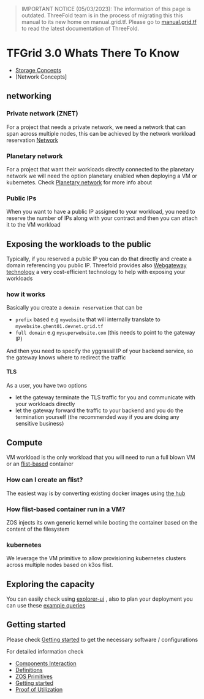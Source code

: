 > IMPORTANT NOTICE (05/03/2023): 
The information of this page is outdated. ThreeFold team is in the process of migrating this this manual to its new home on manual.grid.tf. Please go to [manual.grid.tf](https://manual.grid.tf/) to read the latest documentation of ThreeFold.

# TFGrid 3.0 Whats There To Know

- [Storage Concepts](tfgrid3_storage_concepts)
- [Network Concepts]

## networking

### Private network (ZNET)

For a project that needs a private network, we need a network that can span across multiple nodes, this can be achieved by the network workload reservation [Network](@threefold:tfgrid_network)

### Planetary network

For a project that want their workloads directly connected to the planetary network we will need the option planetary enabled when deploying a VM or kubernetes. Check [Planetary network](@threefold:planetary_network) for more info about 

### Public IPs
When you want to have a public IP assigned to your workload, you need to reserve the number of IPs along with your contract and then you can attach it to the VM workload

## Exposing the workloads to the public

Typically, if you reserved a public IP you can do that directly and create a domain referencing you public IP. Threefold provides also [Webgateway technology](https://library.threefold.me/info/threefold#/technology/threefold__webgw?id=webgw-20) a very cost-efficient technology to help with exposing your workloads

### how it works
Basically you create a `domain reservation` that can be 
- `prefix` based e.g `mywebsite` that will internally translate to `mywebsite.ghent01.devnet.grid.tf` 
- `full domain` e.g `mysuperwebsite.com`  (this needs to point to the gateway IP)

And then you need to specify the yggrassil IP of your backend service, so the gateway knows where to redirect the traffic

#### TLS
As a user, you have two options
- let the gateway terminate the TLS traffic for you and communicate with your workloads directly 
- let the gateway forward the traffic to your backend and you do the termination yourself (the recommended way if you are doing any sensitive business)


## Compute

VM workload is the only workload that you will need to run a full blown VM or an [flist-based](@threefold:zos_fs) container

### How can I create an flist?

The easiest way is by converting existing docker images using [the hub](https://hub.grid.tf/docker-convert)


### How flist-based container run in a VM?
ZOS injects its own generic kernel while booting the container based on the content of the filesystem

### kubernetes 
We leverage the VM primitive to allow provisioning kubernetes clusters across multiple nodes based on k3os flist.


## Exploring the capacity
You can easily check using [explorer-ui](@explorer_home) , also to plan your deployment you can use these [example queries](explorer_graphql_examples)

## Getting started

Please check [Getting started](https://library.threefold.me/info/manual/#/getstarted/manual__tfgrid3_getstarted) to get the necessary software / configurations


For detailed information check

- [Components Interaction](@grid3_components)
- [Definitions](@grid3_definitions)
- [ZOS Primitives](threefold:tfgrid_primitives)
- [Getting started](https://library.threefold.me/info/manual/#/getstarted/manual__tfgrid3_getstarted)
- [Proof of Utilization](@proof_of_utilization_manual)